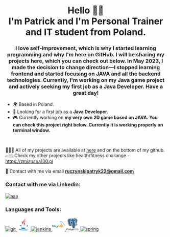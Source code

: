 <h1 align="center">Hello 🤝🏼<br>I'm Patrick and I'm Personal Trainer and IT student from Poland. </h1>
<h3 align="center">I love self-improvement, which is why I started learning programming and why I'm here on GitHub. I will be sharing my projects here, which you can check out below. In May 2023, I made the decision to change direction—I stopped learning frontend and started focusing on JAVA and all the backend technologies. Currently, I'm working on my Java game project and actively seeking my first job as a Java Developer. Have a great day!</h3>

- 🌍 Based in Poland.
- 👀 Looking for a first job as a **Java Developer.**
- 🎮 Currently working on **my very own 2D game based on JAVA. You can check this project right below. Currently it is working properly on terminal window.**
<br>

👨🏼‍💻 All of my projects are available at [here](https://ruczynski.netlify.app) and on the bottom of my github.
<br>
👉🏼 Check my other projects like health/fitness challange - https://zmianana100.pl

📧 Contact with me via email **ruczynskipatryk22@gmail.com**

<h3 align="left">Contact with me via Linkedin:</h3>
<p align="left">
<a href="https://www.linkedin.com/in/patryk-ruczyński-4ab5b6219/" target="blank"><img align="center" src="https://raw.githubusercontent.com/rahuldkjain/github-profile-readme-generator/master/src/images/icons/Social/linked-in-alt.svg" alt="aaa" height="30" width="40" /></a>
</p>

<h3 align="left">Languages and Tools:</h3>
<p align="left"> <a href="https://git-scm.com/" target="_blank" rel="noreferrer"> <img src="https://www.vectorlogo.zone/logos/git-scm/git-scm-icon.svg" alt="git" width="40" height="40"/> </a> <a href="https://www.java.com" target="_blank" rel="noreferrer"> <img src="https://raw.githubusercontent.com/devicons/devicon/master/icons/java/java-original.svg" alt="java" width="40" height="40"/> </a> <a href="https://www.jenkins.io" target="_blank" rel="noreferrer"> <img src="https://www.vectorlogo.zone/logos/jenkins/jenkins-icon.svg" alt="jenkins" width="40" height="40"/> </a> <a href="https://www.mysql.com/" target="_blank" rel="noreferrer"> <img src="https://raw.githubusercontent.com/devicons/devicon/master/icons/mysql/mysql-original-wordmark.svg" alt="mysql" width="40" height="40"/> </a> <a href="https://www.postgresql.org" target="_blank" rel="noreferrer"> <img src="https://raw.githubusercontent.com/devicons/devicon/master/icons/postgresql/postgresql-original-wordmark.svg" alt="postgresql" width="40" height="40"/> </a> <a href="https://spring.io/" target="_blank" rel="noreferrer"> <img src="https://www.vectorlogo.zone/logos/springio/springio-icon.svg" alt="spring" width="40" height="40"/> </a> </p>
